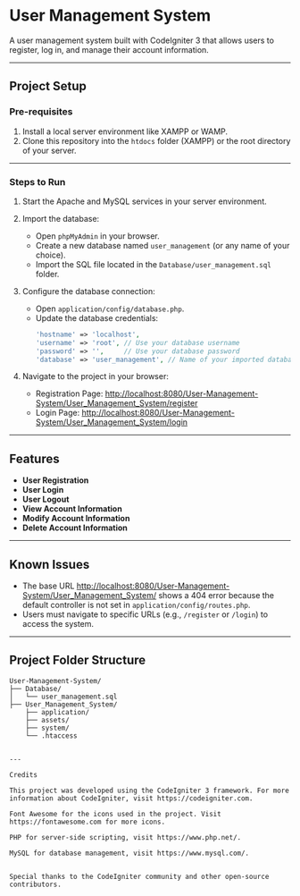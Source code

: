 # User Management System

A user management system built with CodeIgniter 3 that allows users to register, log in, and manage their account information.

---

## Project Setup

### Pre-requisites

1. Install a local server environment like XAMPP or WAMP.
2. Clone this repository into the `htdocs` folder (XAMPP) or the root directory of your server.

---

### Steps to Run

1. Start the Apache and MySQL services in your server environment.
2. Import the database:
   - Open `phpMyAdmin` in your browser.
   - Create a new database named `user_management` (or any name of your choice).
   - Import the SQL file located in the `Database/user_management.sql` folder.
3. Configure the database connection:
   - Open `application/config/database.php`.
   - Update the database credentials:
     ```php
     'hostname' => 'localhost',
     'username' => 'root', // Use your database username
     'password' => '',     // Use your database password
     'database' => 'user_management', // Name of your imported database
     ```

4. Navigate to the project in your browser:
   - Registration Page: [http://localhost:8080/User-Management-System/User_Management_System/register](http://localhost:8080/User-Management-System/User_Management_System/register)
   - Login Page: [http://localhost:8080/User-Management-System/User_Management_System/login](http://localhost:8080/User-Management-System/User_Management_System/login)

---

## Features

- **User Registration**
- **User Login**
- **User Logout**
- **View Account Information**
- **Modify Account Information**
- **Delete Account Information**

---

## Known Issues

- The base URL [http://localhost:8080/User-Management-System/User_Management_System/](http://localhost:8080/User-Management-System/User_Management_System/) shows a 404 error because the default controller is not set in `application/config/routes.php`.
- Users must navigate to specific URLs (e.g., `/register` or `/login`) to access the system.

---

## Project Folder Structure

```plaintext
User-Management-System/
├── Database/
│   └── user_management.sql
├── User_Management_System/
    ├── application/
    ├── assets/
    ├── system/
    └── .htaccess


---

Credits

This project was developed using the CodeIgniter 3 framework. For more information about CodeIgniter, visit https://codeigniter.com.

Font Awesome for the icons used in the project. Visit https://fontawesome.com for more icons.

PHP for server-side scripting, visit https://www.php.net/.

MySQL for database management, visit https://www.mysql.com/.


Special thanks to the CodeIgniter community and other open-source contributors.